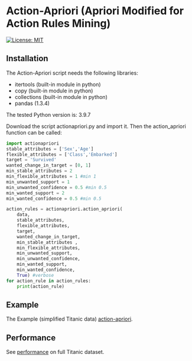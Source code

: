 # Action-Apriori (Apriori Modified for Action Rules Mining)

 [![License: MIT](https://img.shields.io/badge/License-MIT-yellow.svg)](https://opensource.org/licenses/MIT)


 ## Installation
The Action-Apriori script needs the following libraries:
- itertools (built-in module in python)
- copy (built-in module in python)
- collections (built-in module in python)
- pandas (1.3.4)

The tested Python version is: 3.9.7

Download the script actionapriori.py and import it. Then the action_apriori function can be called:

```python
import actionapriori
stable_attributes = ['Sex','Age']
flexible_attributes = ['Class','Embarked']
target = 'Survived'
wanted_change_in_target = [0, 1]
min_stable_attributes = 2
min_flexible_attributes = 1 #min 1
min_unwanted_support = 1
min_unwanted_confidence = 0.5 #min 0.5
min_wanted_support = 2
min_wanted_confidence = 0.5 #min 0.5

action_rules = actionapriori.action_apriori(
    data, 
    stable_attributes, 
    flexible_attributes, 
    target, 
    wanted_change_in_target,
    min_stable_attributes , 
    min_flexible_attributes, 
    min_unwanted_support, 
    min_unwanted_confidence, 
    min_wanted_support, 
    min_wanted_confidence, 
    True) #verbose
for action_rule in action_rules:
    print(action_rule)
```

## Example

The Example (simplified Titanic data) [action-apriori](https://github.com/lukassykora/ar_apriori/blob/main/Action-Apriori%20Example.ipynb).

## Performance

See [performance](https://github.com/lukassykora/ar_apriori/blob/main/Performance.ipynb) on full Titanic dataset.